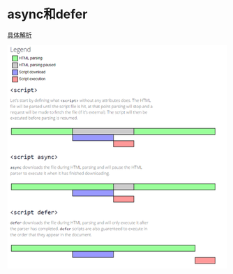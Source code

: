 # async和defer

[具体解析](https://segmentfault.com/q/1010000000640869)

![图解](./img/asyncAndDefer.png)







